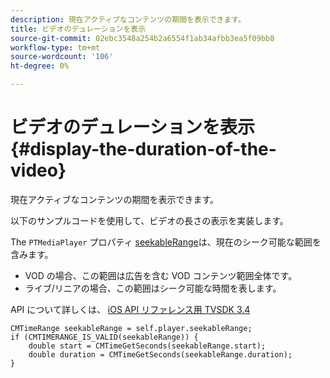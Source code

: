 ```yaml
---
description: 現在アクティブなコンテンツの期間を表示できます。
title: ビデオのデュレーションを表示
source-git-commit: 02ebc3548a254b2a6554f1ab34afbb3ea5f09bb8
workflow-type: tm+mt
source-wordcount: '106'
ht-degree: 0%

---
```


# ビデオのデュレーションを表示 {#display-the-duration-of-the-video}

現在アクティブなコンテンツの期間を表示できます。

以下のサンプルコードを使用して、ビデオの長さの表示を実装します。

The `PTMediaPlayer` プロパティ [seekableRange](https://help.adobe.com/en_US/primetime/api/psdk/appledoc/Classes/PTMediaPlayer.html#//api/name/seekableRange)は、現在のシーク可能な範囲を含みます。

* VOD の場合、この範囲は広告を含む VOD コンテンツ範囲全体です。
* ライブ/リニアの場合、この範囲はシーク可能な時間を表します。

API について詳しくは、 [iOS API リファレンス用 TVSDK 3.4](https://help.adobe.com/en_US/primetime/api/psdk/appledoc_v3/index.html)

<!--<a id="example_A153BE3AC03F43C6BF3A156316A08CD3"></a>-->

```
CMTimeRange seekableRange = self.player.seekableRange;  
if (CMTIMERANGE_IS_VALID(seekableRange)) { 
    double start = CMTimeGetSeconds(seekableRange.start);  
    double duration = CMTimeGetSeconds(seekableRange.duration); 
}
```
